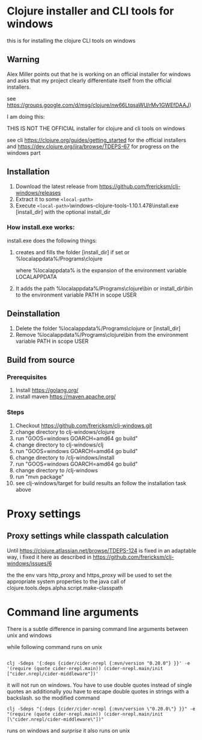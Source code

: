 # Clojure installer and CLI tools for windows 

this is for installing the clojure  CLI tools on windows 

## Warning


Alex Miller points out that he is working on an official installer for windows and asks that my project clearly differentiate itself from the official installers.

see https://groups.google.com/d/msg/clojure/nw66LtqsaWU/rMv1GWEfDAAJ)

I am doing this:

THIS IS NOT THE OFFICIAL  installer for clojure and cli tools on windows

see cli https://clojure.org/guides/getting_started for the official installers
and https://dev.clojure.org/jira/browse/TDEPS-67 for progress  on the windows part






## Installation
1. Download the latest release from https://github.com/frericksm/clj-windows/releases
2. Extract it to some `<local-path>`
3. Execute `<local-path>`\windows-clojure-tools-1.10.1.478\install.exe [install_dir]
with the optional install_dir

### How install.exe works:
install.exe does the following things:

1. creates and fills the folder [install_dir] if set or %localappdata%/Programs\clojure 
	
     

    where  %localappdata% is the expansion of the environment variable LOCALAPPDATA
2. It adds the path %localappdata%/Programs\clojure\bin or install_dir\bin to the environment variable PATH in scope USER
## Deinstallation 
1. Delete the folder %localappdata%/Programs\clojure or [install_dir]
2. Remove %localappdata%/Programs\clojure\bin from  the environment variable PATH in scope USER



## Build from source
### Prerequisites
1. Install https://golang.org/
2. install maven https://maven.apache.org/

### Steps 
1. Checkout https://github.com/frericksm/clj-windows.git
2. change directory to clj-windows/clojure
3. run "GOOS=windows GOARCH=amd64 go build"
4. change directory to clj-windows/clj
5. run "GOOS=windows GOARCH=amd64 go build"
6. change directory to /clj-windows/install
7. run "GOOS=windows GOARCH=amd64 go build"
8. change directory to /clj-windows
9. run "mvn package"
10. see clj-windows/target for build results  an follow the installation task above

# Proxy settings


## Proxy settings while classpath calculation

Until https://clojure.atlassian.net/browse/TDEPS-124 is fixed in an adaptable way,
i fixed it here as described in https://github.com/frericksm/clj-windows/issues/6 

the the env vars http_proxy and  https_proxy will be used  to set the appropriate system properties to the 
java call of clojure.tools.deps.alpha.script.make-classpath

# Command line arguments

 There is a subtle difference in  parsing command line arguments between unix and windows 

while following command runs on unix 


```

clj -Sdeps '{:deps {cider/cider-nrepl {:mvn/version "0.20.0"} }}' -e '(require (quote cider-nrepl.main)) (cider-nrepl.main/init ["cider.nrepl/cider-middleware"])'
```
it will not run on windows.
You have to use double quotes instead of single quotes  an additionally you have to escape double quotes in strings with a backslash. so the modified command 

```
clj -Sdeps "{:deps {cider/cider-nrepl {:mvn/version \"0.20.0\"} }}" -e "(require (quote cider-nrepl.main)) (cider-nrepl.main/init [\"cider.nrepl/cider-middleware\"])"
```
runs on windows and *surprise*  it also runs on unix
